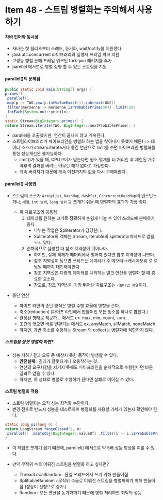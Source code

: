 # Item 48 - 스트림 병렬화는 주의해서 사용하기


#### 자바 언어와 동시성
* 자바는 첫 릴리즈부터 스레드, 동기화, wait/notify를 지원했다.
* java.util.concurrent 라이브러리와 실행자 프레임 워크 지원
* 고성능 병렬 분해 프레임 워크인 fork-join 패키지를 추가
* parellel 메서드로 병렬 실행 할 수 있는 스트림을 지원

#### parallel()의 문제점 
```java
public static void main(String[] args) {
primes()
.parallel()
.map(p -> TWO.pow(p.intValueExact()).subtract(ONE))
.filter(mersenne -> mersenne.isProbablePrime(50)) .limit(20)
.forEach(System.out::println);
}
static Stream<BigInteger> primes() {
return Stream.iterate(TWO, BigInteger::nextProbablePrime); }
``` 
* parallel을 호출했지만, 연산이 끝나지 않고 계속된다.
* 스트림라이브러리가 파이프라인을 병렬화 하는 법을 찾아내지 못했기 때문!
=> 데이터 소스가 stream.iterate거나 종간 연산으로 limit를 쓰면 파이프라인 병렬화를 통한 성능개선은 불가능하다.
	* limit()가 있을 때, CPU코어가 남는다면 원소 몇개를 더 처리한 후 제한된 개수 이후의 결과를 버려도 아무런 해가 없다고 가정한다.
	* 계속 버려지기 때문에 계속 이전까지의 값을 다시 구해야한다. 

#### parallel() 사용법
* 스트림의 소스가 `ArrayList`, `HashMap`, `HashSet`, `ConcurrentHashMap`의 인스턴스거나, `배열`, `int 범위`, `long 범위` 등 쪼개기 쉬울 때 병렬화의 효과가 가장 좋다.
	* 위 자료구조의 공통점
		1. 데이터를 원하는 크기로 정확하게 손쉽게 나눌 수 있어 쓰레드에 분배하기 졶다.
			* 나누는 작업은 Spliterator가 담당한다.
			* Spliterator의 객체는 Stream, Iterable의 spliterator메서드로 얻을 ㅜㅅ 있다.
		2. 순차적으로 실행할 때 참조 지역성이 뛰어나다.
			* 하지만, 실제 객체가 메머리에서 떨어져 있다면 참조 지역성이 나쁘다.
			* 참조 지역성이 낮으면 쓰레드는 데이터가 주 메모리->캐시메모리 로 로딩될 때까지 대기해야한다.
			* 참조 지역성은 다량의 데이터를 처리하는 벌크 연산을 병렬화 할 때 중요한 요소다.
			* 참고로, 참조 지역성이 가장 뛰어난 자료구조는 `기본타입 배열`이다.

* 종단 연산
	* 파이프 라인의 종단 방식은 병렬 수행 효율에 영향을 준다.
	* 축소(reduction)
		(파이프 라인에서 만들어진 모든 원소를 하나로 합친다.)
	* 완성된 형태로 제공하는 메서드 
		ex. max, min, count, sum...
	* 조건에 맞으면 바로 반환되는 메서드
		ex. anyMatch, allMatch, noneMatch
	* 하지만, 가변 축소를 수행하는 Stream 의 collect는 병렬화에 적합하지 않다.

##### 스트림을 잘못 병렬화 하면?
* 성능 저하 / 결과 오류 등 예상치 못한 동작이 발생할 수 있다.
	* **안전실패** : 결과가 잘못되거나 오동작하는 것.
	* 연산의 요구사항을 지키지 못해도 파이프라인을 순차적으로 수행한다면 바른 결과르 얻을 수 있다.
	* 하지만, 이 상태로 병렬로 수행하기 된다면 실퍠로 이어질 수 있다.


#### 스트림 병렬화 적용

* 스트림 병렬화는 오직 성능 최적화 수단이다.
* 변경 전후로 반드시 성능을 테스트하여 병렬화를 사용할 가치가 있는지 확인해야 한다.

```java
static long pi(long n) {
return LongStream.rangeClosed(2, n)
.parallel() .mapToObj(BigInteger::valueOf) .filter(i -> i.isProbablePrime(50)) .count();
}
``` 
* 이 작업은 쪼개기 쉽기 떄문에, parellel() 메서드로 약 5배 성능 향상을 이룰 수 있다.

* 만약 무작위 수로 이뤄진 스트림을 병렬화 하고 싶다면?
	* ThreadLocalRandom : 단일 쓰레드에서 쓰기 위해 만들어짐
	* SplittableRandom : 무작위 수들로 이뤄진 스트림을 병렬화하기 위해 만들어짐 (성능이 선형으로 증가.)
	* Random : 모든 연산을 동기화하기 때문에 병렬 처리하면 최악의 성능.

<!-- 
```java

``` 
-->